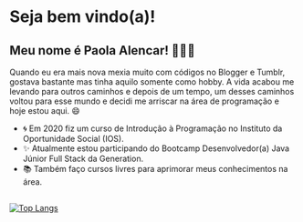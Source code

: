 # Seja bem vindo(a)! 
## Meu nome é Paola Alencar! :wave::ok_woman:

Quando eu era mais nova mexia muito com códigos no Blogger e Tumblr, gostava bastante mas tinha aquilo somente como hobby. A vida acabou me levando para outros caminhos e depois de um tempo, um desses caminhos voltou para esse mundo e decidi me arriscar na área de programação e hoje estou aqui. :smile:

- :cyclone: Em 2020 fiz um curso de Introdução à Programação no Instituto da Oportunidade Social (IOS). 
- :sparkles: Atualmente estou participando do Bootcamp Desenvolvedor(a) Java Júnior Full Stack da Generation. 
- :books: Também faço cursos livres para aprimorar meus conhecimentos na área. 
##
[![Top Langs](https://github-readme-stats.vercel.app/api/top-langs/?username=ofpaola&layout=compact)](https://github.com/ofpaola/github-readme-stats)

